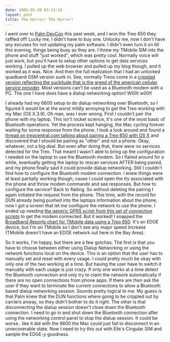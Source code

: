 ```yaml
---
date: 2005-05-28 03:13:33
layout: post
title: The Horror! The Horror!
---
```


I went over to [Palm DevCon](http://www.palmsource.com/events/devcon2005/) this past week, and I won the Treo 650 they raffled off!  Lucky me, I didn't have to buy one. Unlucky me, now I don't have any excuses for not updating my palm software. I didn't even turn it on till this evening, things being busy as they are. I threw my TMobile SIM into the phone and stuff "just worked", which was pretty cool. Normally voice will just work, but you'll have to setup other options to get data services working. I pulled up the web browser and pulled up my blog though, and it worked as it was. Nice. And then the full realization that I had an unlocked quadband GSM version sunk in. See, normally Treos come in a [crippled version reflecting the suckitude that is the greed of the american cellular service provider](http://www.engadget.com/entry/1234000983029058/). Most versions can't be used as a Bluetooth modem with a PC. The one I have does have a dialup networking option! W00t w00t!

I already had my 6600 setup to do dialup networking over Bluetooth, so I figured it would be at the worst mildly annoying to get the Treo working with my Mac (OS X.3.9). Oh man, was I ever wrong. First I couldn't pair the phone with my laptop. This isn't rocket science, it's one of the most basic of Bluetooth operations. Yet the process kept hanging, the Mac cycling forever waiting for some response from the phone. I took a look around and found a [thread on treocentral.com talking about pairing a Treo 650 with OS X](http://discussion.treocentral.com/showthread.php?t=71567&page=2&pp=20&highlight=bluetooth+cingular) and discovered that I should be pairing as "other" and not a phone. Okay, whatever, not a big deal. But even after doing that, there were no services detected for the Treo. That meant I wasn't able to bring up the configuration I needed on the laptop to use the Bluetooth modem. So I flailed around for a while, eventually getting the laptop to rescan services AFTER being paired, and my phone finally said it could provide dialup networking. Still I couldn't find how to configure the Bluetooth modem connection. I knew things were at least partially working though, cause I could open the tty associated with the phone and throw modem commands and see responses. But how to configure the service? Back to flailing. So without deleting the pairing I again initiated the request from the phone. This time, with the record for DUN already being pushed into the laptops information about the phone, now I got a screen that let me configure the network to use the phone. I ended up needing [the generic GPRS script from this set of connection scripts](http://www.taniwha.org.uk/) to get the modem connected. But it worked! I snapped the [Broadband Reports chart for TMobile data using a Treo 650](http://www.bitsplitter.net/projects/treo-bbr.jpg). It's an EDGE device, but I'm on TMobile so I don't see any major speed increase (TMobile doesn't have an EDGE network out here in the Bay Area).

So it works, I'm happy, but there are a few gotchas. The first is that you have to choose between either using Dialup Networking or using the network functions local on the device. This is an option that the user has to manually set and reset with every usage. I could pretty much be okay with only one of the two working at a time. But having the user have to switch it manually with each usage is just crazy. If only one works at a time detect the Bluetooth connection and only try to claim the network automatically if there are no open connections from phone apps. If there are then ask the user if they want to terminate the current connections to allow a Bluetooth based dialup networking session. Sounds pretty logical to me. My guess is that Palm knew that the DUN functions where going to be crippled out by carriers anway, so they didn't bother to do it right. The other is that disconnecting the dialup session doesn't close down the Bluetooth connection.  I need to go in and shut down the Bluetooth connection after using the networking control panel to stop the dialup session. It could be worse.. like it did with the 6600 the Mac could just fail to disconnect in an unrecoverable state. Now I need to try this out with Elle's Cingular SIM and sample the EDGE-y goodness.
